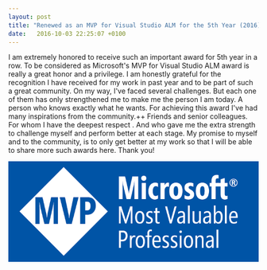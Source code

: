 ```yaml
---
layout: post
title: "Renewed as an MVP for Visual Studio ALM for the 5th Year (2016)"
date:   2016-10-03 22:25:07 +0100
---
```


I am extremely honored to receive such an important award for 5th year
in a row. To be considered as Microsoft\'s MVP for Visual Studio ALM
award is really a great honor and a privilege. I am honestly grateful
for the recognition I have received for my work in past year and to be
part of such a great community. On my way, I\'ve faced several
challenges. But each one of them has only strengthened me to make me the
person I am today. A person who knows exactly what he wants. For
achieving this award I\'ve had many inspirations from the community.++
Friends and senior colleagues. For whom I have the deepest respect . And
who gave me the extra strength to challenge myself and perform better at
each stage. My promise to myself and to the community, is to only get
better at my work so that I will be able to share more such awards here.
Thank you!

![mvp_logo_750x300](/assets/img/2016/10/MVP_logo_750x300.png)

